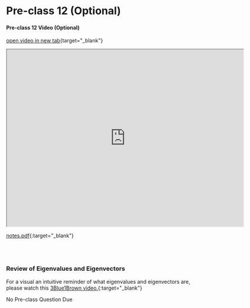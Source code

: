 # Pre-class 12 (Optional)


#### Pre-class 12 Video (Optional)
[open video in new tab](https://drive.google.com/file/d/18fYDOpY6tspMdYJvUdQenG9Cj3z5wS0s){target="_blank"}
<iframe src="https://drive.google.com/file/d/18fYDOpY6tspMdYJvUdQenG9Cj3z5wS0s/preview" width="640" height="480" frameborder="20" marginheight="0" marginwidth="0">Loading…
</iframe>

[notes.pdf](https://drive.google.com/file/d/17VD4VCXQxoQ-8vNjTBImXAK6Ypl_LLI7/view?usp=sharing){:target="_blank"}

<br>
<br>

### Review of Eigenvalues and Eigenvectors

For a visual an intuitive reminder of what eigenvalues and eigenvectors are, please watch this [3Blue1Brown video.](https://www.youtube.com/watch?v=PFDu9oVAE-g&list=PLZHQObOWTQDPD3MizzM2xVFitgF8hE_ab&index=14){:target="_blank"}


No Pre-class Question Due